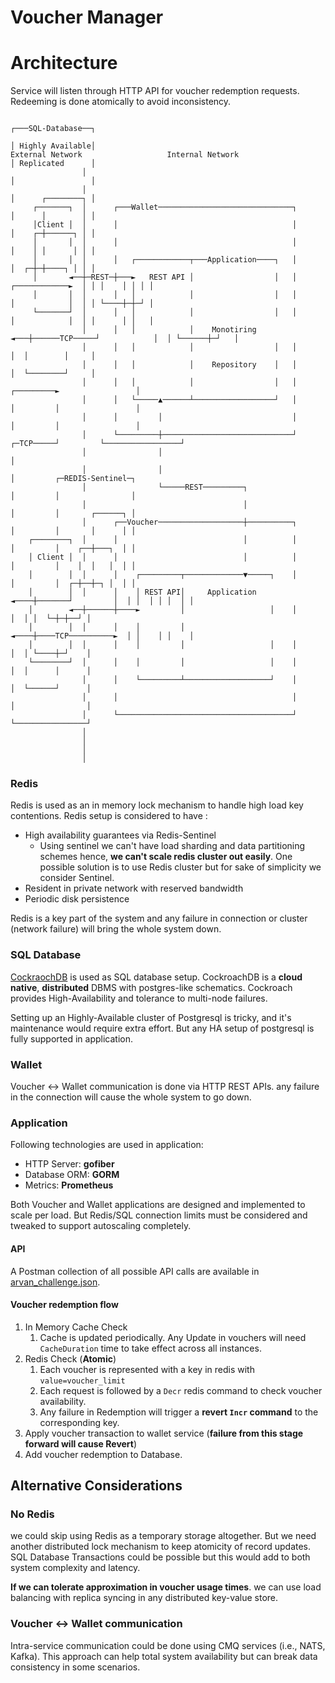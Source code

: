 # Voucher Manager

# Architecture
Service will listen through HTTP API for voucher redemption requests. Redeeming is done atomically to avoid inconsistency. 


```text
                                                                                           ┌───SQL-Database──┐
                                                                                           │ Highly Available│
External Network                   Internal Network                                        │ Replicated      │
                │                                                                          │                 │
                │                                                                          │      ┌────────┐ │
     ┌───────┐  │      ┌───Wallet──────────────────────────────┐                           │      │        │ │
     │Client │  │      │                                       │                           │    ┌─┼──────┐ │ │
     │       │  │      │                                       │                           │    │ │      │ │ │
     │       │  │      │   ┌────────────┬───Application────┐   │                           │  ┌─┼─┼────┐ │ │ │
     │       ◄──┼─REST─┼───►   REST API │                  │   │              ┌────────────►  │ │ │    │ │ │ │
     │       │  │      │   │            │                  │   │              │            │  │ │ └────┼─┼─┘ │
     └───────┘  │      │   │            │                  │   │              │            │  │ │      │ │   │
                │      │   │            │    Monotiring    ◄───┼──────TCP─────┘            │  │ └──────┼─┘   │
                │      │   │            │                  │   │                           │  │        │     │
                │      │   │            │    Repository    │   │                           │  └────────┘     │
                │      │   │            │                  │   │                 ┌─────────►                 │
                │      │   └─────▲──────┴──────────────────┘   │                 │         │                 │
                │      │         │                             │                 │         │                 │
                │      └─────────┼─────────────────────────────┘       ┌─TCP─────┘         └─────────────────┘
                │                │                                     │
                │                │                                     │         ┌─REDIS-Sentinel─┐
                │                └─────REST─────────┐                  │         │                │
                │                                   │                  │         │       ┌──────┐ │
                │      ┌──Voucher───────────────────┼──────────┐       │         │       │      │ │
    ┌────────┐  │      │                            │          │       │         │    ┌──┼───┐  │ │
    │ Client │  │      │                            │          │       │         │    │  │   │  │ │
    │        │  │      │    ┌─────────┬─────────────▼─────┐    │       │         │  ┌─┼──┼─┐ │  │ │
    │        │  │      │    │ REST API│     Application   ◄────┼───────┘         │  │ │  │ │ │  │ │
    │        ◄──┼──────┼────►         │                   │    │                 │  │ │  └─┼─┼──┘ │
    │        │  │      │    │         │                   ◄────┼────TCP──────────►  │ │    │ │    │
    │        │  │      │    │         │                   │    │                 │  │ └────┼─┘    │
    └────────┘  │      │    │         │                   │    │                 │  │      │      │
                │      │    └─────────┴───────────────────┘    │                 │  └──────┘      │
                │      │                                       │                 │                │
                │      └───────────────────────────────────────┘                 └────────────────┘
                │
                │
                │
                │
```

### Redis
Redis is used as an in memory lock mechanism to handle high load key contentions. Redis setup is considered to have :
- High availability guarantees via Redis-Sentinel
  - Using sentinel we can't have load sharding and data partitioning schemes hence, **we can't scale redis cluster out easily**. One possible solution is to use Redis cluster but for sake of simplicity we consider Sentinel.
- Resident in private network with reserved bandwidth
- Periodic disk persistence

Redis is a key part of the system and any failure in connection or cluster (network failure) will bring the whole system down.

### SQL Database
[CockraochDB](https://www.cockroachlabs.com/) is used as SQL database setup. CockroachDB is a **cloud native**, **distributed** DBMS with postgres-like schematics.
Cockroach provides High-Availability and tolerance to multi-node failures.

Setting up an Highly-Available cluster of Postgresql is tricky, and it's maintenance would require extra effort. But any HA setup of postgresql is fully supported in application.

### Wallet
Voucher <-> Wallet communication is done via HTTP REST APIs. any failure in the connection will cause the whole system to go down.

### Application
Following technologies are used in application:
- HTTP Server: **gofiber**
- Database ORM: **GORM**
- Metrics: **Prometheus**

Both Voucher and Wallet applications are designed and implemented to scale per load. But Redis/SQL connection limits must be considered and tweaked to support autoscaling completely.

#### API
A Postman collection of all possible API calls are available in [arvan_challenge.json](arvan_challange.json).

#### Voucher redemption flow
1. In Memory Cache Check
   1. Cache is updated periodically. Any Update in vouchers will need `CacheDuration` time to take effect across all instances.
2. Redis Check (**Atomic**)
   1. Each voucher is represented with a key in redis with `value=voucher_limit`
   2. Each request is followed by a `Decr` redis command to check voucher availability.
   3. Any failure in Redemption will trigger a **revert `Incr` command** to the corresponding key.
3. Apply voucher transaction to wallet service (**failure from this stage forward will cause Revert**)
4. Add voucher redemption to Database.

## Alternative Considerations
### No Redis
we could skip using Redis as a temporary storage altogether. But we need another distributed lock mechanism to keep atomicity of record updates. SQL Database Transactions could be possible but this would add to both system complexity and latency.

**If we can tolerate approximation in voucher usage times**. we can use load balancing with replica syncing in any distributed key-value store.

### Voucher <-> Wallet communication
Intra-service communication could be done using CMQ services (i.e., NATS, Kafka). This approach can help total system availability but can break data consistency in some scenarios.

